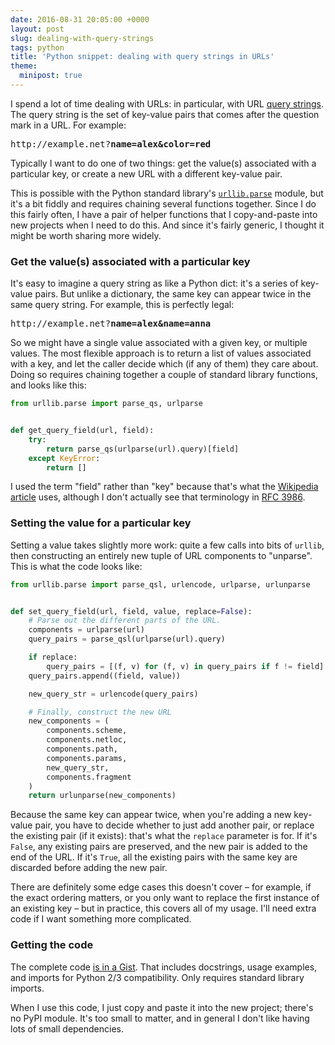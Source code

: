 ```yaml
---
date: 2016-08-31 20:05:00 +0000
layout: post
slug: dealing-with-query-strings
tags: python
title: 'Python snippet: dealing with query strings in URLs'
theme:
  minipost: true
---
```


I spend a lot of time dealing with URLs: in particular, with URL [query strings][wiki_qs].
The query string is the set of key-value pairs that comes after the question mark in a URL.
For example:

<pre>
http://example.net?<strong>name=alex&amp;color=red</strong>
</pre>

Typically I want to do one of two things: get the value(s) associated with a particular key, or create a new URL with a different key-value pair.

This is possible with the Python standard library's [`urllib.parse`][url_parse] module, but it's a bit fiddly and requires chaining several functions together.
Since I do this fairly often, I have a pair of helper functions that I copy-and-paste into new projects when I need to do this.
And since it's fairly generic, I thought it might be worth sharing more widely.

<!-- summary -->

### Get the value(s) associated with a particular key

It's easy to imagine a query string as like a Python dict: it's a series of key-value pairs.
But unlike a dictionary, the same key can appear twice in the same query string.
For example, this is perfectly legal:

<pre>
http://example.net?<strong>name=alex&amp;name=anna</strong>
</pre>

So we might have a single value associated with a given key, or multiple values.
The most flexible approach is to return a list of values associated with a key, and let the caller decide which (if any of them) they care about.
Doing so requires chaining together a couple of standard library functions, and looks like this:

```python
from urllib.parse import parse_qs, urlparse


def get_query_field(url, field):
    try:
        return parse_qs(urlparse(url).query)[field]
    except KeyError:
        return []
```

I used the term "field" rather than "key" because that's what the [Wikipedia article][wiki_qs] uses, although I don't actually see that terminology in [RFC&nbsp;3986][rfc3986].

### Setting the value for a particular key

Setting a value takes slightly more work: quite a few calls into bits of `urllib`, then constructing an entirely new tuple of URL components to "unparse".
This is what the code looks like:

```python
from urllib.parse import parse_qsl, urlencode, urlparse, urlunparse


def set_query_field(url, field, value, replace=False):
    # Parse out the different parts of the URL.
    components = urlparse(url)
    query_pairs = parse_qsl(urlparse(url).query)

    if replace:
        query_pairs = [(f, v) for (f, v) in query_pairs if f != field]
    query_pairs.append((field, value))

    new_query_str = urlencode(query_pairs)

    # Finally, construct the new URL
    new_components = (
        components.scheme,
        components.netloc,
        components.path,
        components.params,
        new_query_str,
        components.fragment
    )
    return urlunparse(new_components)
```

Because the same key can appear twice, when you're adding a new key-value pair, you have to decide whether to just add another pair, or replace the existing pair (if it exists): that's what the `replace` parameter is for.
If it's `False`, any existing pairs are preserved, and the new pair is added to the end of the URL.
If it's `True`, all the existing pairs with the same key are discarded before adding the new pair.

There are definitely some edge cases this doesn't cover – for example, if the exact ordering matters, or you only want to replace the first instance of an existing key – but in practice, this covers all of my usage.
I'll need extra code if I want something more complicated.

### Getting the code

The complete code [is in a Gist][gist].
That includes docstrings, usage examples, and imports for Python 2/3 compatibility.
Only requires standard library imports.

When I use this code, I just copy and paste it into the new project; there's no PyPI module.
It's too small to matter, and in general I don't like having lots of small dependencies.

[wiki_qs]: https://en.wikipedia.org/wiki/Query_string
[url_parse]: https://docs.python.org/3.5/library/urllib.parse.html
[rfc3986]: https://tools.ietf.org/html/rfc3986#section-3.4
[gist]: https://gist.github.com/alexwlchan/1956efe1acb1f2947cbd575651a3d529
[leftpad]: http://www.theregister.co.uk/2016/03/23/npm_left_pad_chaos/